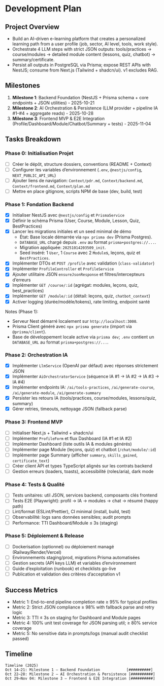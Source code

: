 # Development Plan

## Project Overview

- Build an AI-driven e-learning platform that creates a personalized learning path from a user profile (job, sector, AI level, tools, work style).
- Orchestrate 4 LLM steps with strict JSON outputs: tools/practices → course/modules → detailed module content (lessons, quiz, chatbot) → summary/certificate.
- Persist all outputs in PostgreSQL via Prisma; expose REST APIs with NestJS; consume from Next.js (Tailwind + shadcn/ui). v1 excludes RAG.

## Milestones

1. **Milestone 1**: Backend Foundation (NestJS + Prisma schema + core endpoints + JSON utilities) - 2025-10-21
2. **Milestone 2**: AI Orchestration & Persistence (LLM provider + pipeline IA #1–#4 + aggregate reads) - 2025-10-28
3. **Milestone 3**: Frontend MVP & E2E Integration (Profile/Dashboard/Module/Chatbot/Summary + tests) - 2025-11-04

## Tasks Breakdown

### Phase 0: Initialisation Projet

- [ ] Créer le dépôt, structure dossiers, conventions (README + Context)
- [ ] Configurer les variables d’environnement (`.env`, `@nestjs/config`, `NEXT_PUBLIC_API_URL`)
- [ ] Ajouter liens de navigation: `Context/pdr.md`, `Context/backend.md`, `Context/frontend.md`, `Context/plan.md`
- [ ] Mettre en place gitignore, scripts NPM de base (dev, build, test)

### Phase 1: Fondation Backend

- [x] Initialiser NestJS avec `@nestjs/config` et `PrismaService`
- [x] Définir le schéma Prisma (User, Course, Module, Lesson, Quiz, BestPractices)
- [x] Lancer les migrations initiales et un seed minimal de démo
  - État: Base locale démarrée via `npx prisma dev` (Prisma Postgres).
  - `DATABASE_URL` chargé depuis `.env` au format `prisma+postgres://...`.
  - Migration appliquée: `20251014203509_init`.
  - Seed inséré: 1 `User`, 1 `Course` avec 2 `Module`s, leçons, quiz et `BestPractices`.
- [x] Implémenter DTOs et `POST /profile` avec validation (`class-validator`)
- [x] Implémenter `ProfileController` et `ProfileService`
- [x] Ajouter utilitaire JSON `ensureJsonResponse` et filtres/intercepteurs d’erreurs
- [x] Implémenter `GET /course/:id` (agrégat: modules, leçons, quiz, best_practices)
- [x] Implémenter `GET /module/:id` (détail: leçons, quiz, `chatbot_context`)
- [x] Activer logging (durée/modèle/tokens), rate limiting, endpoint santé

 Notes (Phase 1):
 - Serveur Nest démarré localement sur `http://localhost:3000`.
 - Prisma Client généré avec `npx prisma generate` (import via `@prisma/client`).
 - Base de développement locale active via `prisma dev`; `.env` contient un `DATABASE_URL` au format `prisma+postgres://...`.

### Phase 2: Orchestration IA

- [x] Implémenter `LlmService` (OpenAI par défaut) avec réponses strictement JSON
- [x] Implémenter `AiOrchestratorService` (séquence IA #1 → IA #2 → IA #3 → IA #4)
- [x] Implémenter endpoints IA: `/ai/tools-practices`, `/ai/generate-course`, `/ai/generate-module`, `/ai/generate-summary`
- [x] Persister les retours IA (tools/practices, course/modules, lessons/quiz, summary)
 - [x] Gérer retries, timeouts, nettoyage JSON (fallback parse)

### Phase 3: Frontend MVP

- [ ] Initialiser Next.js + Tailwind + shadcn/ui
- [ ] Implémenter `ProfileForm` et flux Dashboard (IA #1 et IA #2)
- [ ] Implémenter Dashboard (liste outils IA & modules générés)
- [ ] Implémenter page Module (leçons, quiz) et chatbot (`/chat/module/:id`)
- [ ] Implémenter page Summary (afficher `summary`, `skills_gained`, `certificate_text`)
- [ ] Créer client API et types TypeScript alignés sur les contrats backend
- [ ] Gestion erreurs (loaders, toasts), accessibilité (roles/aria), dark mode

### Phase 4: Tests & Qualité

- [ ] Tests unitaires: util JSON, services backend, composants clés frontend
- [ ] Tests E2E (Playwright): profil → IA → modules → chat → résumé (happy path)
- [ ] Lint/format (ESLint/Prettier), CI minimal (install, build, test)
- [ ] Observabilité: logs sans données sensibles; audit prompts
- [ ] Performance: TTI Dashboard/Module ≤ 3s (staging)

### Phase 5: Déploiement & Release

- [ ] Dockerisation (optionnel) ou déploiement managé (Railway/Render/Vercel)
- [ ] Environnements staging/prod, migrations Prisma automatisées
- [ ] Gestion secrets (API keys LLM) et variables d’environnement
- [ ] Guide d’exploitation (runbook) et checklists go-live
- [ ] Publication et validation des critères d’acceptation v1

## Success Metrics

- Metric 1: End-to-end pipeline completion rate ≥ 95% for typical profiles
- Metric 2: Strict JSON compliance ≥ 98% with fallback parse and retry logic
- Metric 3: TTI ≤ 3s on staging for Dashboard and Module pages
- Metric 4: 100% unit test coverage for JSON parsing util; ≥ 80% service coverage
- Metric 5: No sensitive data in prompts/logs (manual audit checklist passed)

## Timeline

```
Timeline (2025)
Oct 14–21: Milestone 1 — Backend Foundation            [##########]
Oct 22–28: Milestone 2 — AI Orchestration & Persistence [##########]
Oct 29–Nov 04: Milestone 3 — Frontend & E2E Integration [##########]
```